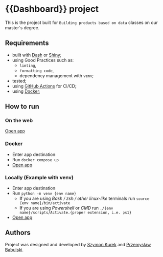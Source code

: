 # {{Dashboard}} project 

This is the project built for `Building products based on data` classes on our master's degree. 

## Requirements 

- built with [Dash](https://dash.plotly.com/) or [Shiny](https://shiny.rstudio.com/);
- using Good Practices such as: 
  - `linting`, 
  - `formatting code`,
  - dependency management with `venv`;
- tested;
- using [GitHub Actions](https://github.com/features/actions) for CI/CD;
- using [Docker](https://www.docker.com/);

## How to run 

### On the web 

[Open app](https://data-lectures.herokuapp.com/)

### Docker

- Enter app destination 
- Run `docker compose up` 
- [Open app](http://localhost:8080)

### Locally (Example with venv)

- Enter app destination 
- Run `python -m venv {env name}`
  - If you are using *Bash / zsh / other linux-like* terminals run `source {env name}/bin/activate`
  - If you are using *Powershell* or *CMD* run `./{env name}/scripts/Activate.{proper extension, i.e. ps1}`
- [Open app](http://0.0.0.0:5000)

## Authors
Project was designed and developed by [Szymon Kurek](https://github.com/kurekszymon) and [Przemysław Babulski](https://github.com/pbabulski).
